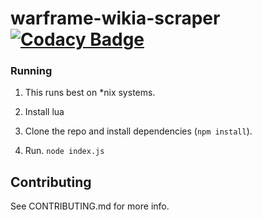 # warframe-wikia-scraper [![Codacy Badge](https://api.codacy.com/project/badge/Grade/49bcaa7e341543f3971a73105d9d5d81)](https://www.codacy.com/app/WFCD/warframe-wikia-scrapers?utm_source=github.com&amp;utm_medium=referral&amp;utm_content=WFCD/warframe-wikia-scrapers&amp;utm_campaign=Badge_Grade)


### Running

1. This runs best on *nix systems.

2. Install lua

3. Clone the repo and install dependencies (`npm install`).

4. Run. `node index.js`

## Contributing

See CONTRIBUTING.md for more info.
